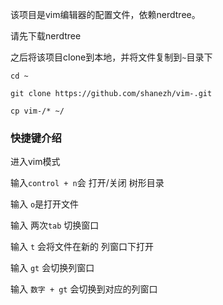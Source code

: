 

该项目是vim编辑器的配置文件，依赖nerdtree。

请先下载nerdtree


之后将该项目clone到本地，并将文件复制到`~`目录下

```
cd ~

git clone https://github.com/shanezh/vim-.git

cp vim-/* ~/

```



### 快捷键介绍

进入vim模式

输入`control + n`会 打开/关闭 树形目录

输入 `o`是打开文件

输入 两次`tab` 切换窗口

输入 `t` 会将文件在新的 列窗口下打开

输入 `gt` 会切换列窗口

输入 `数字 + gt` 会切换到对应的列窗口




